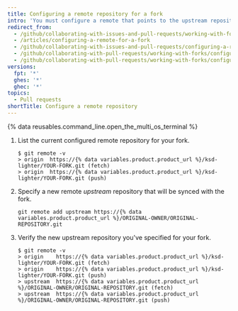 ```yaml
---
title: Configuring a remote repository for a fork
intro: 'You must configure a remote that points to the upstream repository in Git to [sync changes you make in a fork](/pull-requests/collaborating-with-pull-requests/working-with-forks/syncing-a-fork) with the original repository. This also allows you to sync changes made in the original repository with the fork.'
redirect_from:
  - /github/collaborating-with-issues-and-pull-requests/working-with-forks/configuring-a-remote-for-a-fork
  - /articles/configuring-a-remote-for-a-fork
  - /github/collaborating-with-issues-and-pull-requests/configuring-a-remote-for-a-fork
  - /github/collaborating-with-pull-requests/working-with-forks/configuring-a-remote-for-a-fork
  - /github/collaborating-with-pull-requests/working-with-forks/configuring-a-remote-repository-for-a-fork
versions:
  fpt: '*'
  ghes: '*'
  ghec: '*'
topics:
  - Pull requests
shortTitle: Configure a remote repository
---
```

{% data reusables.command_line.open_the_multi_os_terminal %}
1. List the current configured remote repository for your fork.

   ```shell
   $ git remote -v
   > origin  https://{% data variables.product.product_url %}/ksd-lighter/YOUR-FORK.git (fetch)
   > origin  https://{% data variables.product.product_url %}/ksd-lighter/YOUR-FORK.git (push)
   ```

1. Specify a new remote _upstream_ repository that will be synced with the fork.

   ```shell
   git remote add upstream https://{% data variables.product.product_url %}/ORIGINAL-OWNER/ORIGINAL-REPOSITORY.git
   ```

1. Verify the new upstream repository you've specified for your fork.

   ```shell
   $ git remote -v
   > origin    https://{% data variables.product.product_url %}/ksd-lighter/YOUR-FORK.git (fetch)
   > origin    https://{% data variables.product.product_url %}/ksd-lighter/YOUR-FORK.git (push)
   > upstream  https://{% data variables.product.product_url %}/ORIGINAL-OWNER/ORIGINAL-REPOSITORY.git (fetch)
   > upstream  https://{% data variables.product.product_url %}/ORIGINAL-OWNER/ORIGINAL-REPOSITORY.git (push)
   ```

